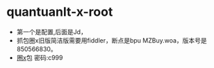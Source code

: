 # quantuanlt-x-root
- 第一个是配置,后面是Jd，
- 抓包圈x旧版简洁版需要用fiddler，断点是bpu MZBuy.woa，版本号是850566830。
- [圈x](https://wws.lanzout.com/iMn8t0b0lkib)包
密码:c999
